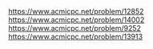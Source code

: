 https://www.acmicpc.net/problem/12852
https://www.acmicpc.net/problem/14002
https://www.acmicpc.net/problem/9252
https://www.acmicpc.net/problem/13913
